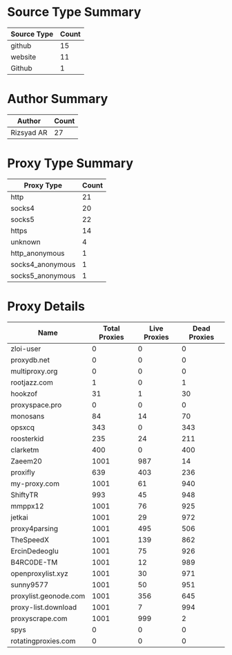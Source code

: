 # Source Type Summary

| Source Type | Count |
|-------------|-------|
| github | 15 |
| website | 11 |
| Github | 1 |


# Author Summary

| Author | Count |
|--------|-------|
| Rizsyad AR | 27 |


# Proxy Type Summary

| Proxy Type | Count |
|------------|-------|
| http | 21 |
| socks4 | 20 |
| socks5 | 22 |
| https | 14 |
| unknown | 4 |
| http_anonymous | 1 |
| socks4_anonymous | 1 |
| socks5_anonymous | 1 |


# Proxy Details

| Name | Total Proxies | Live Proxies | Dead Proxies |
|------|---------------|--------------|---------------|
| zloi-user | 0 | 0 | 0 |
| proxydb.net | 0 | 0 | 0 |
| multiproxy.org | 0 | 0 | 0 |
| rootjazz.com | 1 | 0 | 1 |
| hookzof | 31 | 1 | 30 |
| proxyspace.pro | 0 | 0 | 0 |
| monosans | 84 | 14 | 70 |
| opsxcq | 343 | 0 | 343 |
| roosterkid | 235 | 24 | 211 |
| clarketm | 400 | 0 | 400 |
| Zaeem20 | 1001 | 987 | 14 |
| proxifly | 639 | 403 | 236 |
| my-proxy.com | 1001 | 61 | 940 |
| ShiftyTR | 993 | 45 | 948 |
| mmppx12 | 1001 | 76 | 925 |
| jetkai | 1001 | 29 | 972 |
| proxy4parsing | 1001 | 495 | 506 |
| TheSpeedX | 1001 | 139 | 862 |
| ErcinDedeoglu | 1001 | 75 | 926 |
| B4RC0DE-TM | 1001 | 12 | 989 |
| openproxylist.xyz | 1001 | 30 | 971 |
| sunny9577 | 1001 | 50 | 951 |
| proxylist.geonode.com | 1001 | 356 | 645 |
| proxy-list.download | 1001 | 7 | 994 |
| proxyscrape.com | 1001 | 999 | 2 |
| spys | 0 | 0 | 0 |
| rotatingproxies.com | 0 | 0 | 0 |
